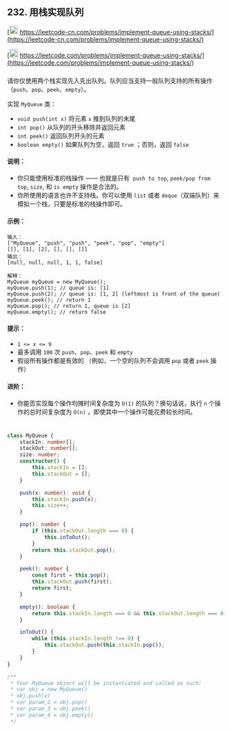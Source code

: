 ## 232. 用栈实现队列

[<img src="https://static.leetcode-cn.com/cn-mono-assets/production/assets/logo-dark-cn.c42314a8.svg" height="20" /> https://leetcode-cn.com/problems/implement-queue-using-stacks/](https://leetcode-cn.com/problems/implement-queue-using-stacks/)

[<img src="https://assets.leetcode.com/static_assets/public/webpack_bundles/images/logo-dark.e99485d9b.svg" height="20"/> https://leetcode.com/problems/implement-queue-using-stacks/](https://leetcode.com/problems/implement-queue-using-stacks/)

###

请你仅使用两个栈实现先入先出队列。队列应当支持一般队列支持的所有操作（`push`、`pop`、`peek`、`empty`）。

实现 `MyQueue` 类：

-   `void push(int x)` 将元素 `x` 推到队列的末尾
-   `int pop()` 从队列的开头移除并返回元素
-   `int peek()` 返回队列开头的元素
-   `boolean empty()` 如果队列为空，返回 `true` ；否则，返回 `false`

#### 说明：

-   你只能使用标准的栈操作 —— 也就是只有  `push to top`, `peek/pop from top`, `size`, 和 `is empty` 操作是合法的。
-   你所使用的语言也许不支持栈。你可以使用 `list` 或者 `deque`（双端队列）来模拟一个栈，只要是标准的栈操作即可。

#### 示例：

```
输入：
["MyQueue", "push", "push", "peek", "pop", "empty"]
[[], [1], [2], [], [], []]
输出：
[null, null, null, 1, 1, false]

解释：
MyQueue myQueue = new MyQueue();
myQueue.push(1); // queue is: [1]
myQueue.push(2); // queue is: [1, 2] (leftmost is front of the queue)
myQueue.peek(); // return 1
myQueue.pop(); // return 1, queue is [2]
myQueue.empty(); // return false
```

#### 提示：

-   `1 <= x <= 9`
-   最多调用 `100` 次 `push`、`pop`、`peek` 和 `empty`
-   假设所有操作都是有效的 （例如，一个空的队列不会调用 `pop` 或者 `peek` 操作）

#### 进阶：

-   你能否实现每个操作均摊时间复杂度为 `O(1)` 的队列？换句话说，执行 `n` 个操作的总时间复杂度为 `O(n)` ，即使其中一个操作可能花费较长时间。

#

```ts
class MyQueue {
    stackIn: number[];
    stackOut: number[];
    size: number;
    constructor() {
        this.stackIn = [];
        this.stackOut = [];
    }

    push(x: number): void {
        this.stackIn.push(x);
        this.size++;
    }

    pop(): number {
        if (this.stackOut.length === 0) {
            this.inToOut();
        }
        return this.stackOut.pop();
    }

    peek(): number {
        const first = this.pop();
        this.stackOut.push(first);
        return first;
    }

    empty(): boolean {
        return this.stackIn.length === 0 && this.stackOut.length === 0;
    }

    inToOut() {
        while (this.stackIn.length !== 0) {
            this.stackOut.push(this.stackIn.pop());
        }
    }
}

/**
 * Your MyQueue object will be instantiated and called as such:
 * var obj = new MyQueue()
 * obj.push(x)
 * var param_2 = obj.pop()
 * var param_3 = obj.peek()
 * var param_4 = obj.empty()
 */
```
